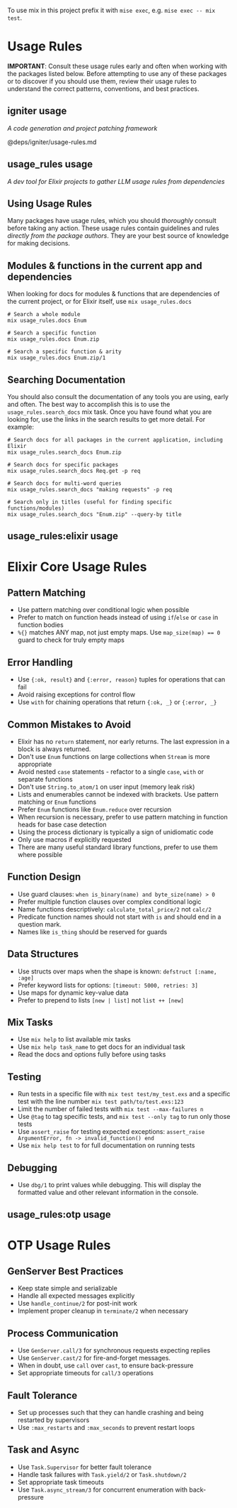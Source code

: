 To use mix in this project prefix it with `mise exec`, e.g.
`mise exec -- mix test`.

<!-- usage-rules-start -->
<!-- usage-rules-header -->

# Usage Rules

**IMPORTANT**: Consult these usage rules early and often when working with the
packages listed below. Before attempting to use any of these packages or to
discover if you should use them, review their usage rules to understand the
correct patterns, conventions, and best practices.

<!-- usage-rules-header-end -->

<!-- igniter-start -->

## igniter usage

_A code generation and project patching framework_

@deps/igniter/usage-rules.md

<!-- igniter-end -->
<!-- usage_rules-start -->

## usage_rules usage

_A dev tool for Elixir projects to gather LLM usage rules from dependencies_

## Using Usage Rules

Many packages have usage rules, which you should _thoroughly_ consult before
taking any action. These usage rules contain guidelines and rules _directly from
the package authors_. They are your best source of knowledge for making
decisions.

## Modules & functions in the current app and dependencies

When looking for docs for modules & functions that are dependencies of the
current project, or for Elixir itself, use `mix usage_rules.docs`

```
# Search a whole module
mix usage_rules.docs Enum

# Search a specific function
mix usage_rules.docs Enum.zip

# Search a specific function & arity
mix usage_rules.docs Enum.zip/1
```

## Searching Documentation

You should also consult the documentation of any tools you are using, early and
often. The best way to accomplish this is to use the `usage_rules.search_docs`
mix task. Once you have found what you are looking for, use the links in the
search results to get more detail. For example:

```
# Search docs for all packages in the current application, including Elixir
mix usage_rules.search_docs Enum.zip

# Search docs for specific packages
mix usage_rules.search_docs Req.get -p req

# Search docs for multi-word queries
mix usage_rules.search_docs "making requests" -p req

# Search only in titles (useful for finding specific functions/modules)
mix usage_rules.search_docs "Enum.zip" --query-by title
```

<!-- usage_rules-end -->
<!-- usage_rules:elixir-start -->

## usage_rules:elixir usage

# Elixir Core Usage Rules

## Pattern Matching

- Use pattern matching over conditional logic when possible
- Prefer to match on function heads instead of using `if`/`else` or `case` in
  function bodies
- `%{}` matches ANY map, not just empty maps. Use `map_size(map) == 0` guard to
  check for truly empty maps

## Error Handling

- Use `{:ok, result}` and `{:error, reason}` tuples for operations that can fail
- Avoid raising exceptions for control flow
- Use `with` for chaining operations that return `{:ok, _}` or `{:error, _}`

## Common Mistakes to Avoid

- Elixir has no `return` statement, nor early returns. The last expression in a
  block is always returned.
- Don't use `Enum` functions on large collections when `Stream` is more
  appropriate
- Avoid nested `case` statements - refactor to a single `case`, `with` or
  separate functions
- Don't use `String.to_atom/1` on user input (memory leak risk)
- Lists and enumerables cannot be indexed with brackets. Use pattern matching or
  `Enum` functions
- Prefer `Enum` functions like `Enum.reduce` over recursion
- When recursion is necessary, prefer to use pattern matching in function heads
  for base case detection
- Using the process dictionary is typically a sign of unidiomatic code
- Only use macros if explicitly requested
- There are many useful standard library functions, prefer to use them where
  possible

## Function Design

- Use guard clauses: `when is_binary(name) and byte_size(name) > 0`
- Prefer multiple function clauses over complex conditional logic
- Name functions descriptively: `calculate_total_price/2` not `calc/2`
- Predicate function names should not start with `is` and should end in a
  question mark.
- Names like `is_thing` should be reserved for guards

## Data Structures

- Use structs over maps when the shape is known: `defstruct [:name, :age]`
- Prefer keyword lists for options: `[timeout: 5000, retries: 3]`
- Use maps for dynamic key-value data
- Prefer to prepend to lists `[new | list]` not `list ++ [new]`

## Mix Tasks

- Use `mix help` to list available mix tasks
- Use `mix help task_name` to get docs for an individual task
- Read the docs and options fully before using tasks

## Testing

- Run tests in a specific file with `mix test test/my_test.exs` and a specific
  test with the line number `mix test path/to/test.exs:123`
- Limit the number of failed tests with `mix test --max-failures n`
- Use `@tag` to tag specific tests, and `mix test --only tag` to run only those
  tests
- Use `assert_raise` for testing expected exceptions:
  `assert_raise ArgumentError, fn -> invalid_function() end`
- Use `mix help test` to for full documentation on running tests

## Debugging

- Use `dbg/1` to print values while debugging. This will display the formatted
  value and other relevant information in the console.

<!-- usage_rules:elixir-end -->
<!-- usage_rules:otp-start -->

## usage_rules:otp usage

# OTP Usage Rules

## GenServer Best Practices

- Keep state simple and serializable
- Handle all expected messages explicitly
- Use `handle_continue/2` for post-init work
- Implement proper cleanup in `terminate/2` when necessary

## Process Communication

- Use `GenServer.call/3` for synchronous requests expecting replies
- Use `GenServer.cast/2` for fire-and-forget messages.
- When in doubt, use `call` over `cast`, to ensure back-pressure
- Set appropriate timeouts for `call/3` operations

## Fault Tolerance

- Set up processes such that they can handle crashing and being restarted by
  supervisors
- Use `:max_restarts` and `:max_seconds` to prevent restart loops

## Task and Async

- Use `Task.Supervisor` for better fault tolerance
- Handle task failures with `Task.yield/2` or `Task.shutdown/2`
- Set appropriate task timeouts
- Use `Task.async_stream/3` for concurrent enumeration with back-pressure

<!-- usage_rules:otp-end -->
<!-- usage-rules-end -->
